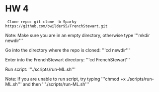 # HW 4
~~~
 Clone repo: git clone -b Sparky https://github.com/bwilder95/FrenchStewart.git
~~~

Note: Make sure you are in an empty directory, otherwise type '''mkdir newdir'''

Go into the directory where the repo is cloned: '''cd newdir'''

Enter into the FrenchStewart directory: '''cd FrenchStewart'''

Run script: '''./scripts/run-ML.sh'''

Note: If you are unable to run script, try typing '''chmod +x ./scripts/run-ML.sh''' 
and then '''./scripts/run-ML.sh'''
